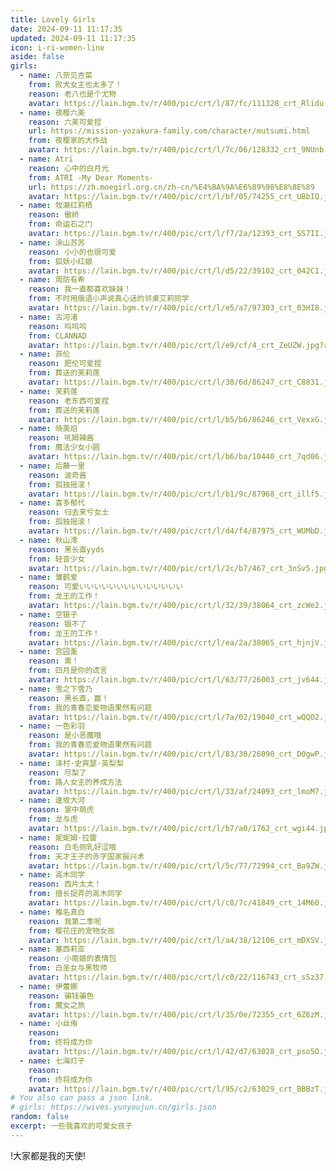 ```yaml
---
title: Lovely Girls
date: 2024-09-11 11:17:35
updated: 2024-09-11 11:17:35
icon: i-ri-women-line
aside: false
girls:
  - name: 八奈见杏菜
    from: 败犬女主也太多了！
    reason: 老八也是个尤物
    avatar: https://lain.bgm.tv/r/400/pic/crt/l/87/fc/111328_crt_Rlidu.jpg?r=1720895621 
  - name: 夜樱六美
    reason: 六美可爱捏
    url: https://mission-yozakura-family.com/character/mutsumi.html
    from: 夜樱家的大作战
    avatar: https://lain.bgm.tv/r/400/pic/crt/l/7c/06/128332_crt_9NUnb.jpg?r=1697987414
  - name: Atri
    reason: 心中的白月光
    from: ATRI -My Dear Moments-
    url: https://zh.moegirl.org.cn/zh-cn/%E4%BA%9A%E6%89%98%E8%8E%89
    avatar: https://lain.bgm.tv/r/400/pic/crt/l/bf/05/74255_crt_UBbIQ.jpg?r=1590778533
  - name: 牧濑红莉栖
    reason: 傲娇
    from: 命运石之门
    avatar: https://lain.bgm.tv/r/400/pic/crt/l/f7/2a/12393_crt_SS7II.jpg?r=1531372585
  - name: 涂山苏苏
    reason: 小小的也很可爱
    from: 狐妖小红娘
    avatar: https://lain.bgm.tv/r/400/pic/crt/l/d5/22/39102_crt_042C1.jpg?r=1698567445
  - name: 周防有希
    reason: 我一直都喜欢妹妹！
    from: 不时用俄语小声说真心话的邻桌艾莉同学
    avatar: https://lain.bgm.tv/r/400/pic/crt/l/e5/a7/97303_crt_03HI8.jpg?r=1723293989
  - name: 古河渚
    reason: 呜呜呜
    from: CLANNAD
    avatar: https://lain.bgm.tv/r/400/pic/crt/l/e9/cf/4_crt_ZeUZW.jpg?r=1692105566
  - name: 菲伦
    reason: 肥伦可爱捏
    from: 葬送的芙莉莲
    avatar: https://lain.bgm.tv/r/400/pic/crt/l/38/6d/86247_crt_C8831.jpg?r=1692974235
  - name: 芙莉莲
    reason: 老东西可爱捏
    from: 葬送的芙莉莲
    avatar: https://lain.bgm.tv/r/400/pic/crt/l/b5/b6/86246_crt_VexxG.jpg?r=1696587402
  - name: 晓美焰
    reason: 吼姆辣酱
    from: 魔法少女小圆
    avatar: https://lain.bgm.tv/r/400/pic/crt/l/b6/ba/10440_crt_7qd06.jpg?r=1630181644
  - name: 后藤一里
    reason: 波奇酱
    from: 孤独摇滚！
    avatar: https://lain.bgm.tv/r/400/pic/crt/l/b1/9c/87968_crt_illf5.jpg?r=1668060514
  - name: 喜多郁代
    reason: 归去来兮女士
    from: 孤独摇滚！
    avatar: https://lain.bgm.tv/r/400/pic/crt/l/d4/f4/87975_crt_WUMbD.jpg?r=1666830882
  - name: 秋山澪
    reason: 黑长直yyds
    from: 轻音少女
    avatar: https://lain.bgm.tv/r/400/pic/crt/l/2c/b7/467_crt_3nSv5.jpg?r=1678706431
  - name: 雏鹤爱
    reason: 可愛いいいいいいいいいいいいいい
    from: 龙王的工作！
    avatar: https://lain.bgm.tv/r/400/pic/crt/l/32/39/38064_crt_zcWe2.jpg?r=1516427696
  - name: 空银子
    reason: 银不了
    from: 龙王的工作！
    avatar: https://lain.bgm.tv/r/400/pic/crt/l/ea/2a/38065_crt_hjnjV.jpg?r=1517307638
  - name: 宫园薰
    reason: 熏！
    from: 四月是你的谎言
    avatar: https://lain.bgm.tv/r/400/pic/crt/l/63/77/26003_crt_jv644.jpg?r=1420760358
  - name: 雪之下雪乃
    reason: 黑长直，赢！
    from: 我的青春恋爱物语果然有问题
    avatar: https://lain.bgm.tv/r/400/pic/crt/l/7a/02/19040_crt_wQQO2.jpg?r=1515405272
  - name: 一色彩羽
    reason: 是小恶魔哦
    from: 我的青春恋爱物语果然有问题
    avatar: https://lain.bgm.tv/r/400/pic/crt/l/83/30/26090_crt_D0gwP.jpg?r=1596390555
  - name: 泽村·史宾瑟·英梨梨
    reason: 尽梨了
    from: 路人女主的养成方法
    avatar: https://lain.bgm.tv/r/400/pic/crt/l/33/af/24093_crt_lmoM7.jpg?r=1674913204
  - name: 逢坂大河
    reason: 掌中萌虎
    from: 龙与虎
    avatar: https://lain.bgm.tv/r/400/pic/crt/l/b7/a0/1762_crt_wgi44.jpg?r=1497968019
  - name: 妮妮姆·拉雷
    reason: 白毛侧乳好涩哦
    from: 天才王子的赤字国家振兴术
    avatar: https://lain.bgm.tv/r/400/pic/crt/l/5c/77/72994_crt_Ba9ZW.jpg?r=1643242211
  - name: 高木同学
    reason: 西片太太！
    from: 擅长捉弄的高木同学
    avatar: https://lain.bgm.tv/r/400/pic/crt/l/c8/7c/41849_crt_14M60.jpg?r=1645970420
  - name: 椎名真白
    reason: 我第二季呢
    from: 樱花庄的宠物女孩
    avatar: https://lain.bgm.tv/r/400/pic/crt/l/a4/38/12106_crt_mDXSV.jpg
  - name: 塞西莉亚
    reason: 小南娘的表情包
    from: 白圣女与黑牧师
    avatar: https://lain.bgm.tv/r/400/pic/crt/l/c0/22/116743_crt_sSz37.jpg?r=1689608845
  - name: 伊蕾娜
    reason: 骗钱骗色
    from: 魔女之旅
    avatar: https://lain.bgm.tv/r/400/pic/crt/l/35/0e/72355_crt_6Z6zM.jpg?r=1602429332
  - name: 小丝侑
    reason: 
    from: 终将成为你
    avatar: https://lain.bgm.tv/r/400/pic/crt/l/42/d7/63028_crt_pso5O.jpg?r=1538834795
  - name: 七海灯子
    reason: 
    from: 终将成为你
    avatar: https://lain.bgm.tv/r/400/pic/crt/l/95/c2/63029_crt_BBBzT.jpg?r=1539454254
# You also can pass a json link.
# girls: https://wives.yunyoujun.cn/girls.json
random: false
excerpt: 一些我喜欢的可爱女孩子
---
```


<div class="text-center" m="2" title="我全都要！">
!大家都是我的天使!
</div>

<YunGirls :girls="frontmatter.girls" :random="frontmatter.random" />


